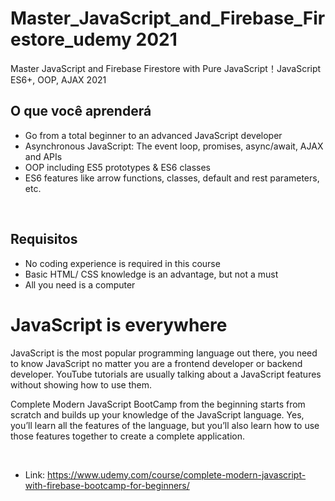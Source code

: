 # Master_JavaScript_and_Firebase_Firestore_udemy 2021
Master JavaScript and Firebase Firestore with Pure JavaScript！JavaScript ES6+, OOP, AJAX 2021
<br>
## O que você aprenderá
 - Go from a total beginner to an advanced JavaScript developer
 - Asynchronous JavaScript: The event loop, promises, async/await, AJAX and APIs
 - OOP including ES5 prototypes & ES6 classes
 - ES6 features like arrow functions, classes, default and rest parameters, etc.
<br>

## Requisitos
- No coding experience is required in this course
- Basic HTML/ CSS knowledge is an advantage, but not a must
- All you need is a computer

# JavaScript is everywhere

JavaScript is the most popular programming language out there, you need to know JavaScript no matter you are a frontend developer or backend developer.  YouTube tutorials are usually talking about a JavaScript features without showing how to use them.

Complete Modern JavaScript BootCamp from the beginning starts from scratch and builds up your knowledge of the JavaScript language. Yes, you’ll learn all the features of the language, but you’ll also learn how to use those features together to create a complete application.

<br>

- Link: https://www.udemy.com/course/complete-modern-javascript-with-firebase-bootcamp-for-beginners/
